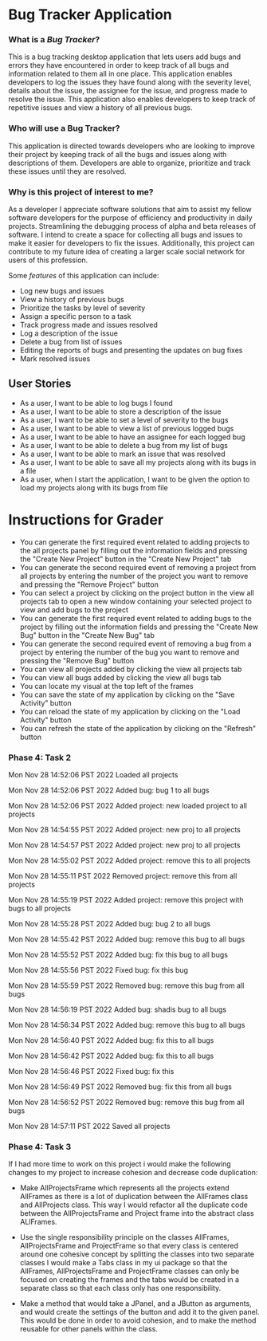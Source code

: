 # Bug Tracker Application 


### What is a ***Bug Tracker***?
This is a bug tracking desktop application that lets users add bugs and errors 
they have encountered in order to keep track of all bugs and information related 
to them all in one place. This application enables developers to log the issues 
they have found along with the severity level, details about the issue, 
the assignee for the issue, and progress made to resolve the issue.
This application also enables developers to keep track of repetitive 
issues and view a history of all previous bugs.

### Who will use a **Bug Tracker**?
This application is directed towards developers who are looking to improve 
their project by keeping track of all the bugs and issues along with 
descriptions of them. Developers are able to organize, prioritize and track 
these issues until they are resolved. 

### Why is this project of interest to me?
As a developer I appreciate software solutions that aim to assist my fellow 
software developers for the purpose of efficiency and productivity in daily 
projects. Streamlining the debugging process of alpha and beta releases of 
software. I intend to create a space for collecting all bugs and issues to 
make it easier for developers to fix the issues. Additionally, this project 
can contribute to my future idea of creating a larger scale
social network for users of this profession.  


Some *features* of this application can include:
- Log new bugs and issues
- View a history of previous bugs 
- Prioritize the tasks by level of severity 
- Assign a specific person to a task 
- Track progress made and issues resolved 
- Log a description of the issue 
- Delete a bug from list of issues 
- Editing the reports of bugs and presenting the updates on bug fixes
- Mark resolved issues 

## User Stories 
- As a user, I want to be able to log bugs I found
- As a user, I want to be able to store a description of the issue 
- As a user, I want to be able to set a level of severity to the bugs
- As a user, I want to be able to view a list of previous logged bugs 
- As a user, I want to be able to have an assignee for each logged bug 
- As a user, I want to be able to delete a bug from my list of bugs 
- As a user, I want to be able to mark an issue that was resolved
- As a user, I want to be able to save all my projects along with its bugs in a file
- As a user, when I start the application, I want to be given the option to load 
my projects along with its bugs from file

# Instructions for Grader
- You can generate the first required event related to adding projects to the all projects panel
    by filling out the information fields and pressing the "Create New Project" button in the "Create New Project" tab
- You can generate the second required event of removing a project from all projects by entering the number of the 
project you want to remove and pressing the "Remove Project" button
- You can select a project by clicking on the project button in the view all projects tab to open a new window 
containing your selected project to view and add bugs to the project
- You can generate the first required event related to adding bugs to the project
    by filling out the information fields and pressing the "Create New Bug" button in the "Create New Bug" tab
- You can generate the second required event of removing a bug from a project by entering the number of the
    bug you want to remove and pressing the "Remove Bug" button
- You can view all projects added by clicking the view all projects tab 
- You can view all bugs added by clicking the view all bugs tab
- You can locate my visual at the top left of the frames
- You can save the state of my application by clicking on the "Save Activity" button
- You can reload the state of my application by clicking on the "Load Activity" button
- You can refresh the state of the application by clicking on the "Refresh" button

### Phase 4: Task 2
Mon Nov 28 14:52:06 PST 2022
Loaded all projects

Mon Nov 28 14:52:06 PST 2022
Added bug: bug 1 to all bugs

Mon Nov 28 14:52:06 PST 2022
Added project: new loaded project to all projects

Mon Nov 28 14:54:55 PST 2022
Added project: new proj to all projects

Mon Nov 28 14:54:57 PST 2022
Added project: new proj to all projects

Mon Nov 28 14:55:02 PST 2022
Added project: remove this to all projects

Mon Nov 28 14:55:11 PST 2022
Removed project: remove this from all projects

Mon Nov 28 14:55:19 PST 2022
Added project: remove this project with bugs to all projects

Mon Nov 28 14:55:28 PST 2022
Added bug: bug 2 to all bugs

Mon Nov 28 14:55:42 PST 2022
Added bug: remove this bug to all bugs

Mon Nov 28 14:55:52 PST 2022
Added bug: fix this bug to all bugs

Mon Nov 28 14:55:56 PST 2022
Fixed bug: fix this bug

Mon Nov 28 14:55:59 PST 2022
Removed bug: remove this bug from all bugs

Mon Nov 28 14:56:19 PST 2022
Added bug: shadis bug to all bugs

Mon Nov 28 14:56:34 PST 2022
Added bug: remove this bug to all bugs

Mon Nov 28 14:56:40 PST 2022
Added bug: fix this to all bugs

Mon Nov 28 14:56:42 PST 2022
Added bug: fix this to all bugs

Mon Nov 28 14:56:46 PST 2022
Fixed bug: fix this

Mon Nov 28 14:56:49 PST 2022
Removed bug: fix this from all bugs

Mon Nov 28 14:56:52 PST 2022
Removed bug: remove this bug from all bugs

Mon Nov 28 14:57:11 PST 2022
Saved all projects


### Phase 4: Task 3
If I had more time to work on this project i would make the following changes to my project to increase cohesion 
and decrease code duplication:
- Make AllProjectsFrame which represents all the projects extend AllFrames as there is a lot of duplication
between the AllFrames class and AllProjects class. This way I would refactor all the duplicate
code between the AllProjectsFrame and Project frame into the abstract class ALlFrames.


- Use the single responsibility principle on the classes AllFrames, AllProjectsFrame and ProjectFrame 
so that every class is centered around one cohesive concept by splitting the classes into two separate classes
I would make a Tabs class in my ui package so that the AllFrames, AllProjectsFrame and ProjectFrame 
classes can only be focused on creating the frames and the tabs would be created in a separate class so that 
each class only has one responsibility.

 
- Make a method that would take a JPanel, and a JButton as arguments, and would create the settings of the button 
and add it to the given panel. This would be done in order to avoid cohesion, and to make the method reusable for other 
panels within the class.




